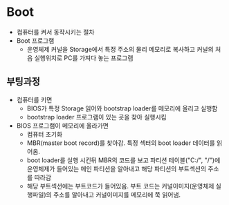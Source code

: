 # Boot
- 컴퓨터를 켜서 동작시키는 절차
- Boot 프로그램
    - 운영체제 커널을 Storage에서 특정 주소의 물리 메모리로 복사하고 커널의 처음 실행위치로 PC를 가져다 놓는 프로그램

## 부팅과정
- 컴퓨터를 키면
  - BIOS가 특정 Storage 읽어와 bootstrap loader를 메모리에 올리고 실행함
  - bootstrap loader 프로그램이 있는 곳을 찾아 실행시킴
- BIOS 프로그램이 메모리에 올라가면
    - 컴퓨터 초기화
    - MBR(master boot record)를 찾아감. 특정 섹터의 boot loader 데이터를 읽어옴.
    - boot loader를 실행 시킨뒤 MBR의 코드를 보고 파티션 테이블("C:/", "/")에 운영체제가 들어있는 메인 파티션을 알아내고 해당 파티션의 부트섹션의 주소를 따라감
    - 해당 부트섹션에는 부트코드가 들어있음. 부트 코드는 커널이미지(운영체제 실행파일)의 주소를 알아내고 커널이미지를 메모리에 쭉 읽어냄.